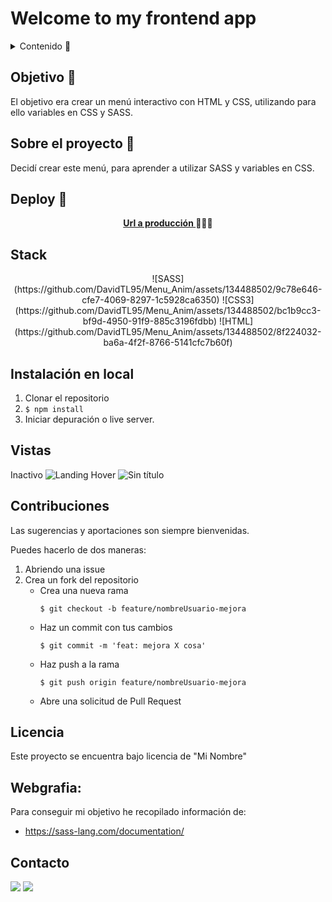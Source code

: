 # Welcome to my frontend app  

<details>
  <summary>Contenido 📝</summary>
  <ol>
    <li><a href="#objetivo-🎯">Objetivo</a></li>
    <li><a href="#sobre-el-proyecto-🔎">Sobre el proyecto</a></li>
    <li><a href="#deploy-🚀">Deploy</a></li>
    <li><a href="#stack">Stack</a></li>
    <li><a href="#instalación-en-local">Instalación</a></li>
    <li><a href="#vistas">Vistas</a></li>
    <li><a href="#contribuciones">Contribuciones</a></li>
    <li><a href="#licencia">Licencia</a></li>
    <li><a href="#webgrafia">Webgrafia</a></li>
    <li><a href="#contacto">Contacto</a></li>
  </ol>
</details>

## Objetivo 🎯
El objetivo era crear un menú interactivo con HTML y CSS, utilizando para ello variables en CSS y SASS.

## Sobre el proyecto 🔎
Decidí crear este menú, para aprender a utilizar SASS y variables en CSS.
  
## Deploy 🚀
<div align="center">
    <a href="davidtl95.github.io/Menu_Anim/"><strong>Url a producción </strong></a>🚀🚀🚀
</div>

## Stack
<div align="center">
  ![SASS](https://github.com/DavidTL95/Menu_Anim/assets/134488502/9c78e646-cfe7-4069-8297-1c5928ca6350)
  ![CSS3](https://github.com/DavidTL95/Menu_Anim/assets/134488502/bc1b9cc3-bf9d-4950-91f9-885c3196fdbb)
  ![HTML](https://github.com/DavidTL95/Menu_Anim/assets/134488502/8f224032-ba6a-4f2f-8766-5141cfc7b60f)
 </div>

## Instalación en local
1. Clonar el repositorio
2. ` $ npm install `
3. Iniciar depuración o live server.

## Vistas
Inactivo
![Landing](https://github.com/DavidTL95/Menu_Anim/assets/134488502/12922d8f-5764-45ac-a2f3-abec0661d263)
Hover
![Sin título](https://github.com/DavidTL95/Menu_Anim/assets/134488502/d0ff021b-f8de-49bd-9820-6a84da18bef1)

## Contribuciones
Las sugerencias y aportaciones son siempre bienvenidas.  

Puedes hacerlo de dos maneras:

1. Abriendo una issue
2. Crea un fork del repositorio
    - Crea una nueva rama  
        ```
        $ git checkout -b feature/nombreUsuario-mejora
        ```
    - Haz un commit con tus cambios 
        ```
        $ git commit -m 'feat: mejora X cosa'
        ```
    - Haz push a la rama 
        ```
        $ git push origin feature/nombreUsuario-mejora
        ```
    - Abre una solicitud de Pull Request

## Licencia
Este proyecto se encuentra bajo licencia de "Mi Nombre"

## Webgrafia:
Para conseguir mi objetivo he recopilado información de:
- https://sass-lang.com/documentation/

## Contacto

<a href = "mailto:david.torrado95@gmail.com"><img src="https://img.shields.io/badge/Gmail-C6362C?style=for-the-badge&logo=gmail&logoColor=white" target="_blank"></a>
<a href="https://www.linkedin.com/in/david-torrado-4b08121a6/?originalSubdomain=es" target="_blank"><img src="https://img.shields.io/badge/-LinkedIn-%230077B5?style=for-the-badge&logo=linkedin&logoColor=white" target="_blank"></a> 
</p>
